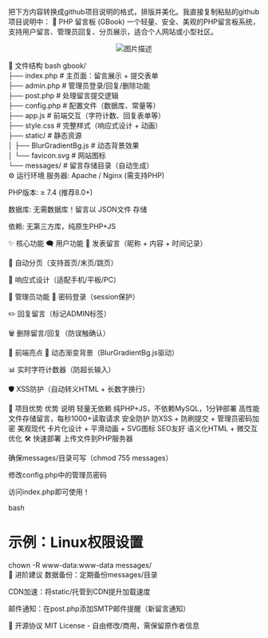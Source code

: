 把下方内容转换成github项目说明的格式，排版并美化。我直接复制粘贴的github项目说明中：
📝 PHP 留言板 (GBook)
一个轻量、安全、美观的PHP留言板系统，支持用户留言、管理员回复、分页展示，适合个人网站或小型社区。

<p align="center">
  <img src="https://img.232355.xyz/lyb.png" alt="图片描述">
</p>

📂 文件结构
bash
gbook/  
├── index.php            # 主页面：留言展示 + 提交表单  
├── admin.php            # 管理员登录/回复/删除功能  
├── post.php             # 处理留言提交逻辑  
├── config.php           # 配置文件（数据库、常量等）  
├── app.js               # 前端交互（字符计数、回复表单等）  
├── style.css            # 完整样式（响应式设计 + 动画）  
├── static/              # 静态资源  
│   ├── BlurGradientBg.js # 动态背景效果  
│   └── favicon.svg      # 网站图标  
└── messages/            # 留言存储目录（自动生成）  
⚙️ 运行环境
服务器: Apache / Nginx (需支持PHP)

PHP版本: ≥ 7.4 (推荐8.0+)

数据库: 无需数据库！留言以 JSON文件 存储

依赖: 无第三方库，纯原生PHP+JS

✨ 核心功能
🗨️ 用户功能
📝 发表留言（昵称 + 内容 + 时间记录）

🔢 自动分页（支持首页/末页/跳页）

📱 响应式设计（适配手机/平板/PC）

🔐 管理员功能
🔑 密码登录（session保护）

✏️ 回复留言（标记ADMIN标签）

🗑️ 删除留言/回复（防误触确认）

🎨 前端亮点
🌈 动态渐变背景（BlurGradientBg.js驱动）

📊 实时字符计数器（防超长输入）

🛡️ XSS防护（自动转义HTML + 长数字换行）

🚀 项目优势
优势	说明
轻量无依赖	纯PHP+JS，不依赖MySQL，1分钟部署
高性能	文件存储留言，每秒1000+读取请求
安全防护	防XSS + 防刷提交 + 管理员密码加密
美观现代	卡片化设计 + 平滑动画 + SVG图标
SEO友好	语义化HTML + 微交互优化
🛠️ 快速部署
上传文件到PHP服务器

确保messages/目录可写（chmod 755 messages）

修改config.php中的管理员密码

访问index.php即可使用！

bash
# 示例：Linux权限设置  
chown -R www-data:www-data messages/  
🌟 进阶建议
数据备份：定期备份messages/目录

CDN加速：将static/托管到CDN提升加载速度

邮件通知：在post.php添加SMTP邮件提醒（新留言通知）

📜 开源协议
MIT License - 自由修改/商用，需保留原作者信息

